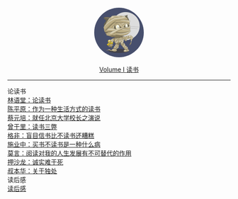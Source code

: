 <br>
<div style="text-align: center">
<a href="#"><img style="width:7rem;border-radius:50%;" src="favicon.gif"></img></a>
<br>
<p>
<a href="#/Volume_I/welcome" class="name alive">
    <i class='iconfont icon-books-1'></i> Volume I
</a>
<a href="#/Volume_I/Reading/welcome" class="js-name name alive name-sub">
     读书
</a>
</div>

<hr>
<!---->
<div class='book-list-sub2'>
    <i class='nav-icon iconfont icon-book-open'></i>
    <span> 论读书</span>
        <!---->
        <div class='book-list-sub3'>
            <a href="#/Volume_I/Reading/reading/论读书" class="alive">
                <i class='iconfont icon-page'></i> 林语堂：论读书</a>
        </div>                                                            
        <div class='book-list-sub3'>
            <a href="#/Volume_I/Reading/reading/作为一种生活方式的读书" class="alive">
                <i class='iconfont icon-page'></i> 陈平原：作为一种生活方式的读书</a>
        </div>                                                            
        <div class='book-list-sub3'>
            <a href="#/Volume_I/Reading/reading/就任北京大学校长之演说" class="alive">
                <i class='iconfont icon-page'></i> 蔡元培：就任北京大学校长之演说</a>
        </div>                                                            
        <div class='book-list-sub3'>
            <a href="#/Volume_I/Reading/reading/读书三弊" class="alive">
                <i class='iconfont icon-page'></i> 曾于里：读书三弊</a>
        </div>                                                            
        <div class='book-list-sub3'>
            <a href="#/Volume_I/Reading/reading/盲目信书比不读书还糟糕" class="alive">
                <i class='iconfont icon-page'></i> 格非：盲目信书比不读书还糟糕</a>
        </div>                                                            
        <div class='book-list-sub3'>
            <a href="#/Volume_I/Reading/reading/买书不读书是一种什么病" class="alive">
                <i class='iconfont icon-page'></i> 施业中：买书不读书是一种什么病</a>
        </div>                                                            
        <div class='book-list-sub3'>
            <a href="#/Volume_I/Reading/reading/阅读对我的人生发展有不可替代的作用" class="alive">
                <i class='iconfont icon-page'></i> 莫言：阅读对我的人生发展有不可替代的作用</a>
        </div>                                                            
        <div class='book-list-sub3'>
            <a href="#/Volume_I/Reading/reading/诚实难于死" class="alive">
                <i class='iconfont icon-page'></i> 押沙龙：诚实难于死</a>
        </div>                                                            
        <div class='book-list-sub3'>
            <a href="#/Volume_I/Reading/reading/关于独处" class="alive">
                <i class='iconfont icon-page'></i> 叔本华：关于独处</a>
        </div>                                                            
</div>                                                            

<div class='book-list-sub2'>
    <i class='nav-icon iconfont icon-book-open'></i>
    <span> 读后感</span>
        <!---->
        <div class='book-list-sub3'>
            <a href="#/Volume_I/Reading/thoughts/thoughts" class="alive">
                <i class='iconfont icon-page'></i> 读后感</a>
        </div>                                                            
</div>

</div>



